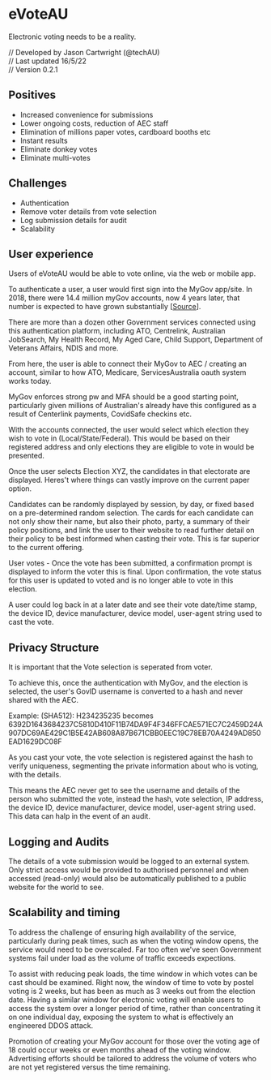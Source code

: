 # eVoteAU
Electronic voting needs to be a reality. 

// Developed by Jason Cartwright (@techAU)<br/>
// Last updated 16/5/22 <br/>
// Version 0.2.1

<h2>Positives</h2>
<ul>
  <li>Increased convenience for submissions </li>
  <li>Lower ongoing costs, reduction of AEC staff</li>
  <li>Elimination of millions paper votes, cardboard booths etc </li>
  <li>Instant results</li>
  <li>Eliminate donkey votes</li>
  <li>Eliminate multi-votes</li>
</ul>

<h2>Challenges</h2>
<ul>
  <li>Authentication</li>
  <li>Remove voter details from vote selection</li>
  <li>Log submission details for audit</li>
  <li>Scalability</li>
</ul>

<h2> User experience </h2>

Users of eVoteAU would be able to vote online, via the web or mobile app. 

To authenticate a user, a user would first sign into the MyGov app/site. In 2018, there were 14.4 million myGov accounts, now 4 years later, that number is expected to have grown substantially [<a href="https://www.zdnet.com/article/14-million-australians-now-have-a-mygov-account/">Source</a>]. 

There are more than a dozen other Government services connected using this authentication platform, including ATO, Centrelink, Australian JobSearch, My Health Record, My Aged Care, Child Support, Department of Veterans Affairs, NDIS and more. 

From here, the user is able to connect their MyGov to AEC / creating an account, similar to how ATO, Medicare, ServicesAustralia oauth system works today. 

MyGov enforces strong pw and MFA should be a good starting point, particularly given millions of Australian's already have this configured as a result of Centerlink payments, CovidSafe checkins etc. 

With the accounts connected, the user would select which election they wish to vote in (Local/State/Federal). This would be based on their registered address and only elections they are eligible to vote in would be presented. 

Once the user selects Election XYZ, the candidates in that electorate are displayed. Heres't where things can vastly improve on the current paper option. 

Candidates can be randomly displayed by session, by day, or fixed based on a pre-determined random selection. The cards for each candidate can not only show their name, but also their photo, party, a summary of their policy positions, and link the user to their website to read further detail on their policy to be best informed when casting their vote. This is far superior to the current offering.

User votes - Once the vote has been submitted, a confirmation prompt is displayed to inform the voter this is final. Upon confirmation, the vote status for this user is updated to voted and is no longer able to vote in this election. 

A user could log back in at a later date and see their vote date/time stamp, the device ID, device manufacturer, device model, user-agent string used to cast the vote.

<H2>Privacy Structure </H2>

It is important that the Vote selection is seperated from voter. 

To achieve this, once the authentication with MyGov, and the election is selected, the user's GovID username is converted to a hash and never shared with the AEC. 

Example: (SHA512): H234235235 becomes 6392D1643684237C5810D410F11B74DA9F4F346FFCAE571EC7C2459D24A907DC69AE429C1B5E42AB608A87B671CBB0EEC19C78EB70A4249AD850EAD1629DC08F

As you cast your vote, the vote selection is registered against the hash to verify uniqueness, segmenting the private information about who is voting, with the details. 

This means the AEC never get to see the username and details of the person who submitted the vote, instead the hash, vote selection, IP address, the device ID, device manufacturer, device model, user-agent string used. This data can halp in the event of an audit. 

<H2>Logging and Audits</H2>
The details of a vote submission would be logged to an external system. Only strict access would be provided to authorised personnel and when accessed (read-only) would also be automatically published to a public website for the world to see. 

<H2>Scalability and timing </H2>
To address the challenge of ensuring high availability of the service, particularly during peak times, such as when the voting window opens, the service would need to be overscaled. Far too often we've seen Government systems fail under load as the volume of traffic exceeds expections. 

To assist with reducing peak loads, the time window in which votes can be cast should be examined. Right now, the window of time to vote by postel voting is 2 weeks, but has been as much as 3 weeks out from the election date. Having a similar window for electronic voting will enable users to access the system over a longer period of time, rather than concentrating it on one individual day, exposing the system to what is effectively an engineered DDOS attack.  

Promotion of creating your MyGov account for those over the voting age of 18 could occur weeks or even months ahead of the voting window. Advertising efforts should be tailored to address the volume of voters who are not yet registered versus the time remaining. 
